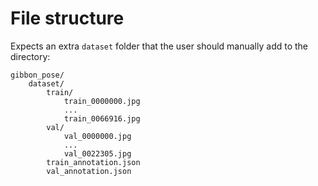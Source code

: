 # File structure
Expects an extra `dataset` folder that the user should manually add to the directory:
```
gibbon_pose/
    dataset/
        train/
            train_0000000.jpg
            ...
            train_0066916.jpg
        val/
            val_0000000.jpg
            ...
            val_0022305.jpg
        train_annotation.json
        val_annotation.json
```